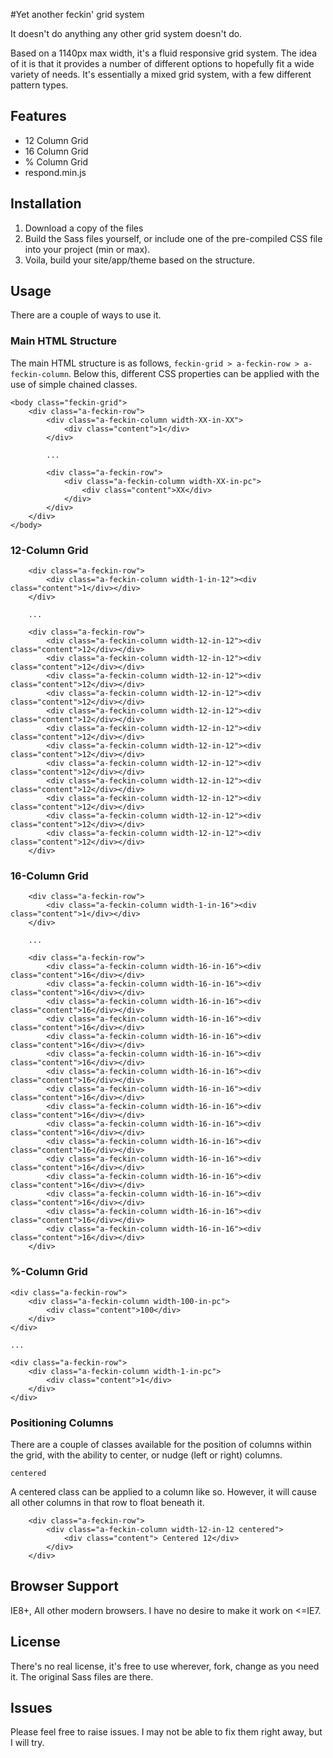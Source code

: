 #Yet another feckin' grid system

It doesn't do anything any other grid system doesn't do. 

Based on a 1140px max width, it's a fluid responsive grid system. The idea of it is that it provides a number of different options to hopefully fit a wide variety of needs. It's essentially a mixed grid system, with a few different pattern types. 

## Features

* 12 Column Grid
* 16 Column Grid
* % Column Grid
* respond.min.js

## Installation
1. Download a copy of the files
2. Build the Sass files yourself, or include one of the pre-compiled CSS file into your project (min or max). 
3. Voila, build your site/app/theme based on the structure. 

## Usage
There are a couple of ways to use it. 

### Main HTML Structure

The main HTML structure is as follows, ``` feckin-grid > a-feckin-row > a-feckin-column ```. Below this, different CSS properties can be applied with the use of simple chained classes.

```
<body class="feckin-grid">
	<div class="a-feckin-row">
		<div class="a-feckin-column width-XX-in-XX">
			<div class="content">1</div>
		</div>

		...

		<div class="a-feckin-row">
			<div class="a-feckin-column width-XX-in-pc">
				<div class="content">XX</div>
			</div>
		</div>            
	</div>
</body>
```

### 12-Column Grid
```
	<div class="a-feckin-row">
		<div class="a-feckin-column width-1-in-12"><div class="content">1</div></div>            
	</div>

	...

	<div class="a-feckin-row">
		<div class="a-feckin-column width-12-in-12"><div class="content">12</div></div>            
		<div class="a-feckin-column width-12-in-12"><div class="content">12</div></div>            
		<div class="a-feckin-column width-12-in-12"><div class="content">12</div></div>            
		<div class="a-feckin-column width-12-in-12"><div class="content">12</div></div>            
		<div class="a-feckin-column width-12-in-12"><div class="content">12</div></div>            
		<div class="a-feckin-column width-12-in-12"><div class="content">12</div></div>
		<div class="a-feckin-column width-12-in-12"><div class="content">12</div></div>            
		<div class="a-feckin-column width-12-in-12"><div class="content">12</div></div>            
		<div class="a-feckin-column width-12-in-12"><div class="content">12</div></div>            
		<div class="a-feckin-column width-12-in-12"><div class="content">12</div></div>            
		<div class="a-feckin-column width-12-in-12"><div class="content">12</div></div>            
		<div class="a-feckin-column width-12-in-12"><div class="content">12</div></div>            
	</div>
```

### 16-Column Grid
```
	<div class="a-feckin-row">
		<div class="a-feckin-column width-1-in-16"><div class="content">1</div></div>            
	</div>

	...

	<div class="a-feckin-row">
		<div class="a-feckin-column width-16-in-16"><div class="content">16</div></div>            
		<div class="a-feckin-column width-16-in-16"><div class="content">16</div></div>            
		<div class="a-feckin-column width-16-in-16"><div class="content">16</div></div>            
		<div class="a-feckin-column width-16-in-16"><div class="content">16</div></div>            
		<div class="a-feckin-column width-16-in-16"><div class="content">16</div></div>            
		<div class="a-feckin-column width-16-in-16"><div class="content">16</div></div>
		<div class="a-feckin-column width-16-in-16"><div class="content">16</div></div>            
		<div class="a-feckin-column width-16-in-16"><div class="content">16</div></div>            
		<div class="a-feckin-column width-16-in-16"><div class="content">16</div></div>            
		<div class="a-feckin-column width-16-in-16"><div class="content">16</div></div>            
		<div class="a-feckin-column width-16-in-16"><div class="content">16</div></div>            
		<div class="a-feckin-column width-16-in-16"><div class="content">16</div></div>            
		<div class="a-feckin-column width-16-in-16"><div class="content">16</div></div>            
		<div class="a-feckin-column width-16-in-16"><div class="content">16</div></div>           
		<div class="a-feckin-column width-16-in-16"><div class="content">16</div></div>           
		<div class="a-feckin-column width-16-in-16"><div class="content">16</div></div>           
	</div>
```

### %-Column Grid
```
<div class="a-feckin-row">
	<div class="a-feckin-column width-100-in-pc">
		<div class="content">100</div>
	</div>
</div>

...

<div class="a-feckin-row">
	<div class="a-feckin-column width-1-in-pc">
		<div class="content">1</div>
	</div>
</div>

```
### Positioning Columns 
There are a couple of classes available for the position of columns within the grid, with the ability to center, or nudge (left or right) columns. 

`centered`

A centered class can be applied to a column like so. However, it will cause all other columns in that row to float beneath it. 
 
```
	<div class="a-feckin-row">
		<div class="a-feckin-column width-12-in-12 centered">
			<div class="content"> Centered 12</div>
		</div>
	</div>
```

## Browser Support
IE8+, All other modern browsers. I have no desire to make it work on <=IE7.

## License
There's no real license, it's free to use wherever, fork, change as you need it. The original Sass files are there. 

## Issues
Please feel free to raise issues. I may not be able to fix them right away, but I will try. 
